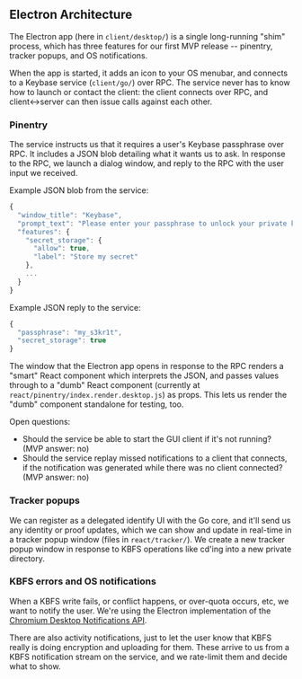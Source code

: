 ## Electron Architecture

The Electron app (here in `client/desktop/`) is a single long-running "shim"
process, which has three features for our first MVP release -- pinentry, tracker
popups, and OS notifications.

When the app is started, it adds an icon to your OS menubar, and connects to a
Keybase service (`client/go/`) over RPC.  The service never has to know how to
launch or contact the client: the client connects over RPC, and client<->server
can then issue calls against each other.

### Pinentry

The service instructs us that it requires a user's Keybase passphrase over RPC.
It includes a JSON blob detailing what it wants us to ask.  In response to the
RPC, we launch a dialog window, and reply to the RPC with the user input we
received.

Example JSON blob from the service:
```js
{
  "window_title": "Keybase",
  "prompt_text": "Please enter your passphrase to unlock your private key",
  "features": {
    "secret_storage": {
      "allow": true,
      "label": "Store my secret"
    },
    ...
  }
}
```

Example JSON reply to the service:
```js
{
  "passphrase": "my_s3kr1t",
  "secret_storage": true
}
```

The window that the Electron app opens in response to the RPC renders a "smart"
React component which interprets the JSON, and passes values through to a "dumb"
React component (currently at `react/pinentry/index.render.desktop.js`) as
props.  This lets us render the "dumb" component standalone for testing, too.

Open questions:
* Should the service be able to start the GUI client if it's not running?
  (MVP answer: no)
* Should the service replay missed notifications to a client that connects,
  if the notification was generated while there was no client connected?
  (MVP answer: no)

### Tracker popups

We can register as a delegated identify UI with the Go core, and it'll send us
any identity or proof updates, which we can show and update in real-time in a
tracker popup window (files in `react/tracker/`).  We create a new tracker popup
window in response to KBFS operations like cd'ing into a new private directory.

### KBFS errors and OS notifications

When a KBFS write fails, or conflict happens, or over-quota occurs, etc, we want
to notify the user.   We're using the Electron implementation of the [Chromium Desktop Notifications API](https://www.chromium.org/developers/design-documents/desktop-notifications).

There are also activity notifications, just to let the user know that KBFS
really is doing encryption and uploading for them.  These arrive to us from a
KBFS notification stream on the service, and we rate-limit them and decide
what to show.
